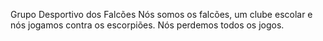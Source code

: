 Grupo Desportivo dos Falcões
Nós somos os falcões, um clube escolar e nós jogamos contra os escorpiões.
Nós perdemos todos os jogos. 
